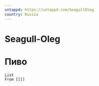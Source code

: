 ```yaml
---
untappd: https://untappd.com/SeagullOleg
country: Russia
---
```

# Seagull-Oleg

# Пиво

```dataview
List 
From [[]]

```
